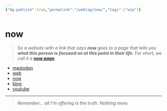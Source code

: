 ```yaml
---
{"dg-publish":true,"permalink":"/weblog/now/","tags":["wip"]}
---
```



# now

> *So a website with a link that says **now** goes to a page that tells you **what this person is focused on at this point in their life**. For short, we call it a **[now page](https://nownownow.com/about)**.*

<script src="https://status.lol/voitech.js?time&link&fluent&pretty"></script>

- <a rel="me" href="https://social.lol/@voitech">mastodon</a>
- [web](https://voitech.omg.lol/)
- [now](https://voitech.omg.lol/now)
- [blog](https://voitech.weblog.lol)
- [youtube](https://www.youtube.com/@voitech_)

---

> *Remember... all I'm offering is the truth. Nothing more.*
